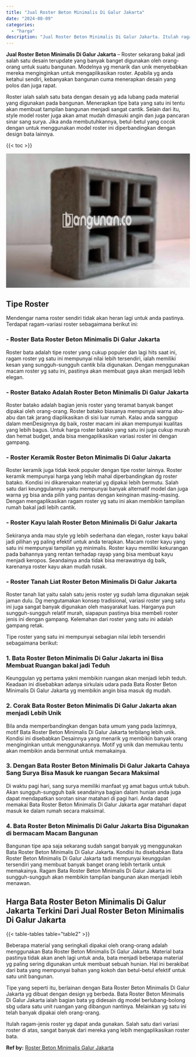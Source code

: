 ```yaml
---
title: "Jual Roster Beton Minimalis Di Galur Jakarta"
date: "2024-08-09"
categories: 
  - "harga"
description: "Jual Roster Beton Minimalis Di Galur Jakarta. Itulah ragam-jenis roster yg dapat anda gunakan. Salah satu dari variasi roster di atas, sangat banyak dari mer..."
---
```


**Jual Roster Beton Minimalis Di Galur Jakarta** – Roster sekarang bakal jadi salah satu desain terupdate yang banyak banget digunakan oleh orang-orang untuk suatu bangunan. Modelnya yg menarik dan unik menyebabkan mereka menginginkan untuk mengaplikasikan roster. Apabila yg anda ketahui sendiri, kebanyakan bangunan cuma menerapkan desain yang polos dan juga rapat.

Roster ialah salah satu bata dengan desain yg ada lubang pada material yang digunakan pada bangunan. Menerapkan tipe bata yang satu ini tentu akan membuat tampilan bangunan menjadi sangat cantik. Selain dari itu, style model roster juga akan amat mudah dimasuki angin dan juga pancaran sinar sang surya. Jika anda membutuhkannya, betul-betul yang cocok dengan untuk menggunakan model roster ini diperbandingkan dengan design bata lainnya.

{{< toc >}}

![Jual Roster Beton Minimalis Di Galur Jakarta](/images/bata-roster-minimalis-20.png)

## Tipe Roster

Mendengar nama roster sendiri tidak akan heran lagi untuk anda pastinya. Terdapat ragam-variasi roster sebagaimana berikut ini:

### \- Roster Bata Roster Beton Minimalis Di Galur Jakarta

Roster bata adalah tipe roster yang cukup populer dan lagi hits saat ini, ragam roster yg satu ini mempunyai nilai lebih tersendiri, ialah memiliki kesan yang sungguh-sungguh cantik bila digunakan. Dengan menggunakan macam roster yg satu ini, pastinya akan membuat gaya akan menjadi lebih elegan.

### \- Roster Batako Adalah Roster Beton Minimalis Di Galur Jakarta

Roster batako adalah bagian jenis roster yang teramat banyak banget dipakai oleh orang-orang. Roster batako biasanya mempunyai warna abu-abu dan tak jarang diaplikasikan di sisi luar rumah. Kalau anda sanggup dalam menDesignnya dg baik, roster macam ini akan mempunyai kualitas yang lebih bagus. Untuk harga roster batako yang satu ini juga cukup murah dan hemat budget, anda bisa mengaplikasikan variasi roster ini dengan gampang.

### \- Roster Keramik Roster Beton Minimalis Di Galur Jakarta

Roster keramik juga tidak keok populer dengan tipe roster lainnya. Roster keramik mempunyai harga yang lebih mahal diperbandingkan dg roster batako. Kondisi ini dikarenakan material yg dipakai lebih bermutu. Salah satu dari keunggulannya yaitu mempunyai banyak alternatif model dan juga warna yg bisa anda pilih yang pantas dengan keinginan masing-masing. Dengan mengaplikasikan ragam roster yg satu ini akan membikin tampilan rumah bakal jadi lebih cantik.

### \- Roster Kayu Ialah Roster Beton Minimalis Di Galur Jakarta

Sekiranya anda mau style yg lebih sederhana dan elegan, roster kayu bakal jadi pilihan yg paling efektif untuk anda terapkan. Macam roster kayu yang satu ini mempunyai tampilan yg minimalis. Roster kayu memiliki kekurangan pada bahannya yang rentan terhadap rayap yang bisa membuat kayu menjadi keropos. Seandainya anda tidak bisa merawatnya dg baik, karenanya roster kayu akan mudah rusak.

### \- Roster Tanah Liat Roster Beton Minimalis Di Galur Jakarta

Roster tanah liat yaitu salah satu jenis roster yg sudah lama digunakan sejak jaman dulu. Dg mengutamakan konsep tradisional, variasi roster yang satu ini juga sangat banyak digunakan oleh masyarakat luas. Harganya pun sungguh-sungguh relatif murah, siapapun pastinya bisa membeli roster jenis ini dengan gampang. Kelemahan dari roster yang satu ini adalah gampang retak.

Tipe roster yang satu ini mempunyai sebagian nilai lebih tersendiri sebagaimana berikut:

### 1\. Bata Roster Beton Minimalis Di Galur Jakarta ini Bisa Membuat Ruangan bakal jadi Teduh

Keunggulan yg pertama yakni membikin ruangan akan menjadi lebih teduh. Keadaan ini disebabkan adanya sirkulais udara pada Bata Roster Beton Minimalis Di Galur Jakarta yg membikin angin bisa masuk dg mudah.

### 2\. Corak Bata Roster Beton Minimalis Di Galur Jakarta akan menjadi Lebih Unik

Bila anda memperbandingkan dengan bata umum yang pada lazimnya, motif Bata Roster Beton Minimalis Di Galur Jakarta terbilang lebih unik. Kondisi ini disebabkan Desainnya yang menarik yg membikin banyak orang menginginkan untuk menggunakannya. Motif yg unik dan memukau tentu akan membikin anda berminat untuk memakainya.

### 3\. Dengan Bata Roster Beton Minimalis Di Galur Jakarta Cahaya Sang Surya Bisa Masuk ke ruangan Secara Maksimal

Di waktu pagi hari, sang surya memiliki manfaat yg amat bagus untuk tubuh. Akan sungguh-sungguh baik seandainya bagian dalam hunian anda juga dapat mendapatkan sorotan sinar matahari di pagi hari. Anda dapat memakai Bata Roster Beton Minimalis Di Galur Jakarta agar matahari dapat masuk ke dalam rumah secara maksimal.

### 4\. Bata Roster Beton Minimalis Di Galur Jakarta Bisa Digunakan di bermacam Macam Bangunan

Bangunan tipe apa saja sekarang sudah sangat banyak yg menggunakan Bata Roster Beton Minimalis Di Galur Jakarta. Kondisi itu disebabkan Bata Roster Beton Minimalis Di Galur Jakarta tadi mempunyai keunggulan tersendiri yang membuat banyak banget orang lebih tertarik untuk memakainya. Ragam Bata Roster Beton Minimalis Di Galur Jakarta ini sungguh-sungguh akan membikin tampilan bangunan akan menjadi lebih menawan.

## Harga Bata Roster Beton Minimalis Di Galur Jakarta Terkini Dari Jual Roster Beton Minimalis Di Galur Jakarta

{{< table-tables table="table2" >}}

Beberapa material yang seringkali dipakai oleh orang-orang adalah menggunakan Bata Roster Beton Minimalis Di Galur Jakarta. Material bata pastinya tidak akan aneh lagi untuk anda, bata menjadi beberapa material yg paling sering digunakan untuk membuat sebuah hunian. Hal ini berakibat dari bata yang mempunyai bahan yang kokoh dan betul-betul efektif untuk satu unit bangunan.

Tipe yang seperti itu, berlainan dengan Bata Roster Beton Minimalis Di Galur Jakarta yg dibuat dengan design yg berbeda. Bata Roster Beton Minimalis Di Galur Jakarta ialah bagian bata yg didesain dg model berlubang-bolong sbg udara satu unit ruangan yang dibangun nantinya. Melainkan yg satu ini telah banyak dipakai oleh orang-orang.

Itulah ragam-jenis roster yg dapat anda gunakan. Salah satu dari variasi roster di atas, sangat banyak dari mereka yang lebih mengaplikasikan roster bata.

**Ref by:** [Roster Beton Minimalis Galur Jakarta](https://id.wikipedia.org/wiki/Roster)

